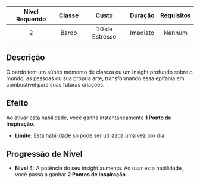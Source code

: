 

| Nível Requerido | Classe | Custo | Duração | Requisitos |
| :---: | :---: | :---: | :---: | :---: |
| 2 | Bardo | 10 de Estresse | Imediato | Nenhum |

## Descrição
O bardo tem um súbito momento de clareza ou um insight profundo sobre o mundo, as pessoas ou sua própria arte, transformando essa epifania em combustível para suas futuras criações.

## Efeito
Ao ativar esta habilidade, você ganha instantaneamente **1 Ponto de Inspiração**.

* **Limite:** Esta habilidade só pode ser utilizada uma vez por dia.

## Progressão de Nível
* **Nível 4:** A potência do seu insight aumenta. Ao usar esta habilidade, você passa a ganhar **2 Pontos de Inspiração**.